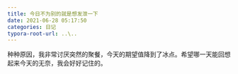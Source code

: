 ```yaml
---
title: 今日不为别的就是想发泄一下
date: 2021-06-28 05:17:50
categories: 日记
typora-root-url: ..\..
---
```


种种原因，我非常讨厌突然的聚餐，今天的期望值降到了冰点。希望哪一天能回想起来今天的无奈，我会好好记住的。
